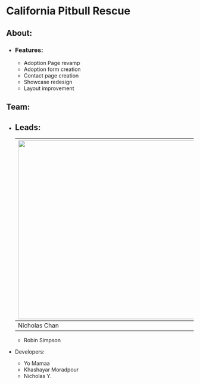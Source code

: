 # California Pitbull Rescue

## About:
  - ### Features:
    - Adoption Page revamp
    - Adoption form creation
    - Contact page creation
    - Showcase redesign
    - Layout improvement

## Team:
  - Leads:
    -
      |<img src = "https://user-images.githubusercontent.com/80879010/230799426-1e53625e-3933-44bb-ab87-38abab18baf1.jpg" width="480">|
      | ------------- |
      | Nicholas Chan |
      
    - Robin Simpson
    
  - Developers:
    - Yo Mamaa
    - Khashayar Moradpour
    - Nicholas Y.
 
